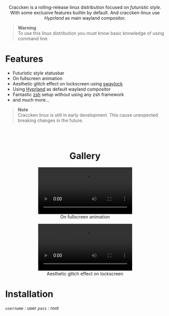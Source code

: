 <div align="center">

Craccken is a rolling-release linux distribution focused on <i>futuristic style</i>. With some exclusive features builtin by default. And craccken-linux use <i>Hyprland</i> as main wayland compositor.

</div>

> **Warning**    
> To use this linux distribution you must know basic knowledge of using command line.

# Features

- Futuristic style statusbar
- On fullscreen animation
- Aesthetic glitch effect on lockscreen using [swaylock]
- Using [Hyprland] as default wayland compositor 
- Fantastic [zsh] setup without using any zsh framework
- and much more...

> **Note**    
> Craccken linux is still in early development. This cause unexpected breaking changes in the future.

<br>
<br>

<div align="center">

# Gallery

<!-- ![Preview 1] -->

<figure>
    <video width="70%" controls>
        <source src="https://raw.githubusercontent.com/Craccken/assets/main/preview/fullscreen-animation-preview.mp4" type="video/mp4">
    </video>
    <figcaption>On fullscreen animation</figcaption>
</figure> 

<figure>
    <video width="70%" controls>
        <source src="https://raw.githubusercontent.com/Craccken/assets/main/preview/lockscreen-preview.mp4" type="video/mp4">
    </video>
    <figcaption>Aesthetic glitch effect on lockscreen</figcaption>
</figure> 

</div>

# Installation

*`username`* : user
*`pass`* : root


 <!--────────────────────────────────────────────────────────────────────-->
[zsh]: https://zsh.sourceforge.io/
[Hyprland]: https://github.com/hyprwm/Hyprland
[swaylock]: https://github.com/swaywm/swaylock

<!-- [Preview 1]:  -->
